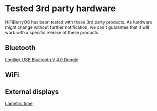 # Tested 3rd party hardware

HiFiBerryOS has been tested with these 3rd party products. As hardware might change without further notification, we can't guarantee 
that it will work with a specific release of these products.

## Bluetooth

[Logilink USB Bluetooth V 4.0 Dongle](https://musicdb.hifiberry.com/asin/B0096Y2HFW)

## WiFi

## External displays

[Lametric time](https://store.lametric.com/?rfsn=3238201.c5edf5)
